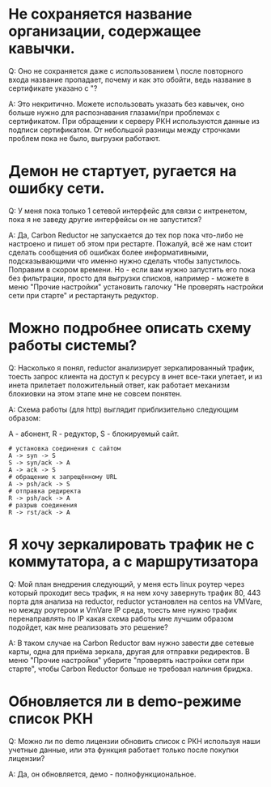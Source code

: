 # Не сохраняется название организации, содержащее кавычки.

Q: Оно не сохраняется даже с использованием \ после повторного входа название пропадает, почему и как это обойти, ведь название в сертификате указано с "?  

A: Это некритично. Можете использовать указать без кавычек, оно больше нужно для распознавания глазами/при проблемах с сертификатом.  При обращении к серверу РКН используются данные из подписи сертификатом. От небольшой разницы между строчками проблем пока не было, выгрузки работают.
 
# Демон не стартует, ругается на ошибку сети.

Q: У меня пока только 1 сетевой интерфейс для связи с интренетом, пока я не заведу другие интерфейсы он не запустится?

A: Да, Carbon Reductor не запускается до тех пор пока что-либо не настроено и пишет об этом при рестарте. Пожалуй, всё же нам стоит сделать сообщения об ошибках более информативными, подсказывающими что именно нужно сделать чтобы запустилось. Поправим в скором времени. Но - если вам нужно запустить его пока без фильтрации, просто для выгрузки списков, например - можете в меню "Прочие настройки" установить галочку "Не проверять настройки сети при старте" и рестартануть редуктор.

# Можно подробнее описать схему работы системы?

Q: Насколько я понял, reductor анализирует зеркалированный трафик, тоесть запрос клиента на доступ к ресурсу в инет все-таки улетает, и из инета прилетает положительный ответ, как работает механизм блокиовки на этом этапе мне не совсем понятен. 

A: Схема работы (для http) выглядит приблизительно следующим образом:

A - абонент, R - редуктор, S - блокируемый сайт.

    # установка соединения с сайтом
    A -> syn -> S
    S -> syn/ack -> A
    A -> ack -> S
    # обращение к запрещённому URL
    A -> psh/ack -> S
    # отправка редиректа
    R -> psh/ack -> A
    # разрыв соединения
    R -> rst/ack -> A

# Я хочу зеркалировать трафик не с коммутатора, а с маршрутизатора

Q: Мой план внедрения следующий, у меня есть linux роутер через который проходит весь трафик, я на нем хочу завернуть трафик 80, 443 порта для анализа на reductor, reductor установлен на centos на VMVare, но между роутером и VmVare IP среда, тоесть мне нужно трафик перенаправлять по IP какая схема работы мне лучшим образом подойдет, как мне реализовать это решение?

A: В таком случае на Carbon Reductor вам нужно завести две сетевые карты, одна для приёма зеркала, другая для отправки редиректов. В меню "Прочие настройки" уберите "проверять настройки сети при старте", чтобы Carbon Reductor больше не требовал наличия бриджа.

# Обновляется ли в demo-режиме список РКН

Q: Можно ли по demo лицензии обновить список с РКН используя наши учетные данные, или эта функция работает только после покупки лицензии?

A: Да, он обновляется, демо - полнофункциональное.
